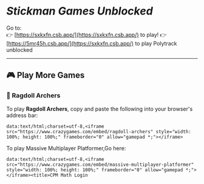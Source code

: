 # ***Stickman Games Unblocked***

Go to:  
👉 [https://sxkxfn.csb.app/](https://sxkxfn.csb.app/) to play! 
👉 [https://5mr45h.csb.app/](https://sxkxfn.csb.app/) to play Polytrack unblocked


---

## 🎮 Play More Games

### 🏹 Ragdoll Archers

To play **Ragdoll Archers**, copy and paste the following into your browser's address bar:

```
data:text/html;charset=utf-8,<iframe src="https://www.crazygames.com/embed/ragdoll-archers" style="width: 100%; height: 100%;" frameborder="0" allow="gamepad *;"></iframe>
```
To play Massive Multiplayer Platformer,Go here:
```
data:text/html;charset=utf-8,<iframe src="https://www.crazygames.com/embed/massive-multiplayer-platformer" style="width: 100%; height: 100%;" frameborder="0" allow="gamepad *;"></iframe><title>CPM Math Login
```
